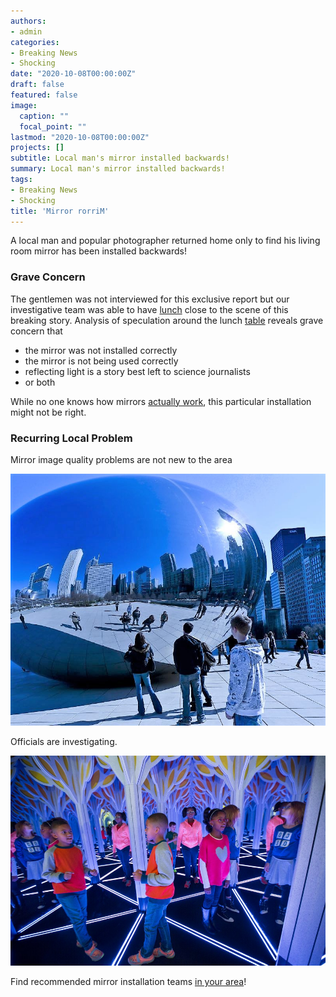 ```yaml
---
authors:
- admin
categories:
- Breaking News
- Shocking
date: "2020-10-08T00:00:00Z"
draft: false
featured: false
image:
  caption: ""
  focal_point: ""
lastmod: "2020-10-08T00:00:00Z"
projects: []
subtitle: Local man's mirror installed backwards!
summary: Local man's mirror installed backwards!
tags:
- Breaking News
- Shocking
title: 'Mirror rorriM'
---
```


A local man and popular photographer returned home only to find his living room mirror has been installed backwards!

### Grave Concern
The gentlemen was not interviewed for this exclusive report but our investigative team was able to have [lunch](https://en.wikipedia.org/wiki/Lunch) close to the scene of this breaking story. Analysis of speculation around the lunch [table](https://www.etsy.com/search?q=table) reveals grave concern that

- the mirror was not installed correctly
- the mirror is not being used correctly
- reflecting light is a story best left to science journalists
- or both

While no one knows how mirrors [actually work](https://science.howstuffworks.com/innovation/everyday-innovations/mirror1.htm), this particular installation might not be right. 

### Recurring Local Problem
Mirror image quality problems are not new to the area

![theBean](./bean1.jpg)

Officials are investigating.

![theBean](./maze.jpg)

Find recommended mirror installation teams [in your area](https://en.wikipedia.org/wiki/Rickrolling#/media/File:RickRoll.png)!

